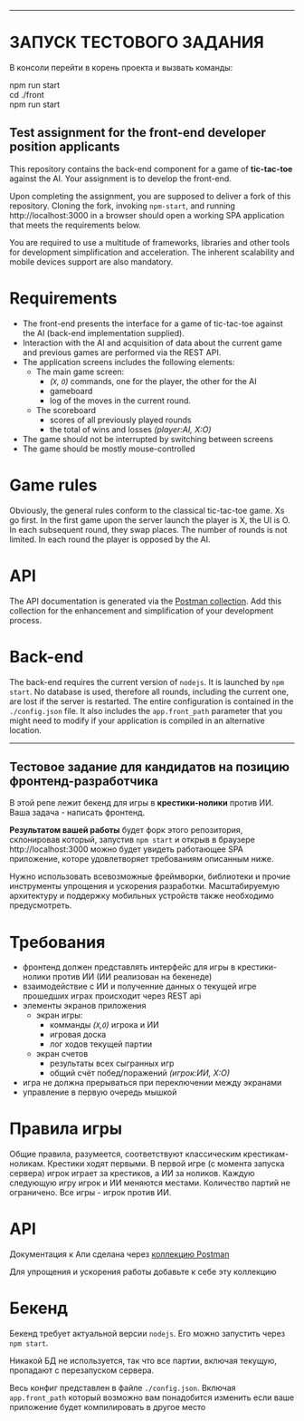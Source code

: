 ----
# ЗАПУСК ТЕСТОВОГО ЗАДАНИЯ

В консоли перейти в корень проекта и вызвать команды:

npm run start<br>
cd ./front<br>
npm run start


Test assignment for the front-end developer position applicants
----
This repository contains the back-end component for a game of **tic-tac-toe** against the AI. Your assignment is to develop the front-end.

Upon completing the assignment, you are supposed to deliver a fork of this repository. Cloning the fork, invoking `npm-start`, and running http://localhost:3000 in a browser should open a working SPA application that meets the requirements below.

You are required to use a multitude of frameworks, libraries and other tools for development simplification and acceleration. The inherent scalability and mobile devices support are also mandatory.

# Requirements
- The front-end presents the interface for a game of tic-tac-toe against the AI (back-end implementation supplied).
- Interaction with the AI and acquisition of data about the current game and previous games are performed via the REST API.
- The application screens includes the following elements:
  - The main game screen:
    - *(`X`, `O`)* commands, one for the player, the other for the AI
    - gameboard
    - log of the moves in the current round.
  - The scoreboard
    - scores of all previously played rounds
    - the total of wins and losses *(player:AI, Х:О)*
- The game should not be interrupted by switching between screens
- The game should be mostly mouse-controlled

# Game rules
Obviously, the general rules conform to the classical tic-tac-toe game. Xs go first. In the first game upon the server launch the player is X, the UI is O. In each subsequent round, they swap places. The number of rounds is not limited. In each round the player is opposed by the AI.

# API
The API documentation is generated via the [Postman collection](https://documenter.getpostman.com/view/1050162/frontend-testcase/7TFGFKr).
Add this collection for the enhancement and simplification of your development process.

# Back-end
The back-end requires the current version of `nodejs`. It is launched by `npm start`.
No database is used, therefore all rounds, including the current one, are lost if the server is restarted.
The entire configuration is contained in the `./config.json` file. It also includes the `app.front_path` parameter that you might need to modify if your application is compiled in an alternative location.

----

Тестовое задание для кандидатов на позицию фронтенд-разработчика
----
В этой репе лежит бекенд для игры в **крестики-нолики** против ИИ. Ваша задача - написать фронтенд.

**Результатом вашей работы** будет форк этого репозитория, склонировав который, запустив `npm start` и открыв в браузере http://localhost:3000 можно будет увидеть работающее SPA приложение, которе удовлетворяет требованиям описанным ниже.

Нужно использовать всевозможные фреймворки, библиотеки и прочие инструменты упрощения и ускорения разработки. Масштабируемую архитектуру и поддержку мобильных устройств также необходимо предусмотреть.

# Требования
- фронтенд должен представлять интерфейс для игры в крестики-нолики против ИИ (ИИ реализован на бекенеде)
- взаимодействие с ИИ и полученние данных о текущей игре прошедших играх происходит через REST api
- элементы экранов приложения
  - экран игры:
      - комманды *(`X`,`O`)* игрока и ИИ
      - игровая доска
      - лог ходов текущей партии
  - экран счетов
      - результаты всех сыгранных игр
      - общий счёт побед/поражений *(игрок:ИИ, Х:О)*
- игра не должна прерываться при переключении между экранами
- управление в первую очередь мышкой

# Правила игры
Общие правила, разумеется, соответствуют классическим крестикам-ноликам.
Крестики ходят первыми.
В первой игре (с момента запуска сервера) игрок играет за крестиков, а ИИ за ноликов.
Каждую следующую игру игрок и ИИ меняются местами.
Количество партий не ограничено.
Все игры - игрок против ИИ.

# API
Документация к Апи сделана через [коллекцию Postman](https://documenter.getpostman.com/view/1050162/frontend-testcase/7TFGFKr)

Для упрощения и ускорения работы добавьте к себе эту коллекцию

# Бекенд
Бекенд требует актуальной версии `nodejs`.
Его можно запустить через `npm start`.

Никакой БД не используется, так что все партии, включая текущую, пропадают с перезапуском сервера.

Весь конфиг представлен в файле `./config.json`. Включая `app.front_path` который возможно вам понадобится изменить если ваше приложение будет компилировать в другое место
